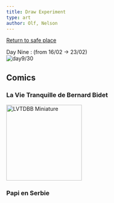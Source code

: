 ```yaml
---
title: Draw Experiment
type: art
author: Olf, Nelson
---
```


[Return to safe place](https://wabtey.github.io)

Day Nine : (from 16/02 -> 23/02)  
![day9/30](https://user-images.githubusercontent.com/73140258/155628255-72d55958-1686-44d1-b508-2bdd473958c1.gif)

<!--


List of Tutorial followed :

day one : https://www.youtube.com/watch?v=_05or04sGAo and https://www.youtube.com/watch?v=4-RoG6unETU
day two : https://www.youtube.com/watch?v=Zz1hbdYxak0
day three : https://www.youtube.com/watch?v=Hs5ecTs5NU8
day four : https://www.youtube.com/watch?v=w3lu-MvkNYc
day five : https://www.youtube.com/watch?v=ZHfNfHFxZEU
day sixe : https://www.youtube.com/watch?v=QCYtTx-N4UA
day seven : Toad skip from John Muir Laws (https://johnmuirlaws.com/how-to-draw-frogs/)
day eight : https://www.youtube.com/watch?v=WH2OpjmSeik (did on 23/02 close to skip it :o)
day nine : https://www.youtube.com/watch?v=WH2OpjmSeik (same as eight but second pose)
Mas skip
-->

## Comics

### La Vie Tranquille de Bernard Bidet

[<img src="https://user-images.githubusercontent.com/73140258/180216052-321e607e-05fa-4451-82ed-8fc11eb4168a.jpg" alt="LVTDBB Miniature" width="200"/>][2]

[2]: https://wabtey.github.io/Draw_Experiment/LVTDBB

### Papi en Serbie